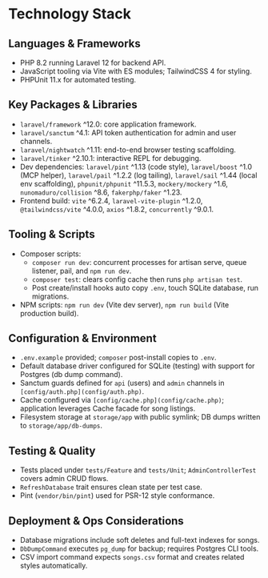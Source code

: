 # Technology Stack

## Languages & Frameworks

-   PHP 8.2 running Laravel 12 for backend API.
-   JavaScript tooling via Vite with ES modules; TailwindCSS 4 for styling.
-   PHPUnit 11.x for automated testing.

## Key Packages & Libraries

-   `laravel/framework` ^12.0: core application framework.
-   `laravel/sanctum` ^4.1: API token authentication for admin and user channels.
-   `laravel/nightwatch` ^1.11: end-to-end browser testing scaffolding.
-   `laravel/tinker` ^2.10.1: interactive REPL for debugging.
-   Dev dependencies: `laravel/pint` ^1.13 (code style), `laravel/boost` ^1.0 (MCP helper), `laravel/pail` ^1.2.2 (log tailing), `laravel/sail` ^1.44 (local env scaffolding), `phpunit/phpunit` ^11.5.3, `mockery/mockery` ^1.6, `nunomaduro/collision` ^8.6, `fakerphp/faker` ^1.23.
-   Frontend build: `vite` ^6.2.4, `laravel-vite-plugin` ^1.2.0, `@tailwindcss/vite` ^4.0.0, `axios` ^1.8.2, `concurrently` ^9.0.1.

## Tooling & Scripts

-   Composer scripts:
    -   `composer run dev`: concurrent processes for artisan serve, queue listener, pail, and `npm run dev`.
    -   `composer test`: clears config cache then runs `php artisan test`.
    -   Post create/install hooks auto copy `.env`, touch SQLite database, run migrations.
-   NPM scripts: `npm run dev` (Vite dev server), `npm run build` (Vite production build).

## Configuration & Environment

-   `.env.example` provided; `composer` post-install copies to `.env`.
-   Default database driver configured for SQLite (testing) with support for Postgres (db dump command).
-   Sanctum guards defined for `api` (users) and `admin` channels in `[config/auth.php](config/auth.php)`.
-   Cache configured via `[config/cache.php](config/cache.php)`; application leverages Cache facade for song listings.
-   Filesystem storage at `storage/app` with public symlink; DB dumps written to `storage/app/db-dumps`.

## Testing & Quality

-   Tests placed under `tests/Feature` and `tests/Unit`; `AdminControllerTest` covers admin CRUD flows.
-   `RefreshDatabase` trait ensures clean state per test case.
-   Pint (`vendor/bin/pint`) used for PSR-12 style conformance.

## Deployment & Ops Considerations

-   Database migrations include soft deletes and full-text indexes for songs.
-   `DbDumpCommand` executes `pg_dump` for backup; requires Postgres CLI tools.
-   CSV import command expects `songs.csv` format and creates related styles automatically.
